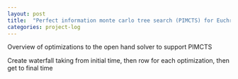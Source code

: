 ```yaml
---
layout: post
title:  "Perfect information monte carlo tree search (PIMCTS) for Euchre"
categories: project-log
---
```


Overview of optimizations to the open hand solver to support PIMCTS

Create waterfall taking from initial time, then row for each optimization, then get to final time